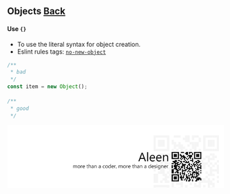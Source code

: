 ## Objects [**Back**](./../README.md)

#### Use `{}`

- To use the literal syntax for object creation.
- Eslint rules tags: [`no-new-object`](http://eslint.org/docs/rules/no-new-object.html)

```js
/**
 * bad
 */
const item = new Object();

/**
 * good
 */
```


<a href="http://aleen42.github.io/" target="_blank" ><img src="./../pic/tail.gif"></a>